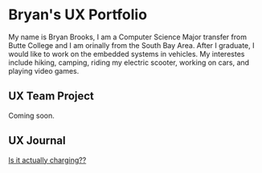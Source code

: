 # Bryan's UX Portfolio

My name is Bryan Brooks, I am a Computer Science Major transfer from Butte College and I am orinally from the South Bay Area.
After I graduate, I would like to work on the embedded systems in vehicles. 
My interestes include hiking, camping, riding my electric scooter, working on cars, and playing video games. 

## UX Team Project

Coming soon.

## UX Journal

[Is it actually charging??](j01/)
